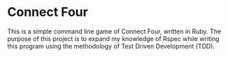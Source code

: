 # Connect Four

This is a simple command line game of Connect Four, written in Ruby. The purpose of this project is to expand my knowledge of Rspec while writing this program using the methodology of Test Driven Development (TDD).